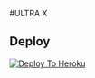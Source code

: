 #ULTRA X

## Deploy
[![Deploy To Heroku](https://www.herokucdn.com/deploy/button.svg)](https://dashboard.heroku.com/new?button-url=https%253A%252F%252Fgithub.com%252mrcoolmj%252FHEROKU&template=https%253A%252F%252Fgithub.com%catuserbot%252FHEROKU)
